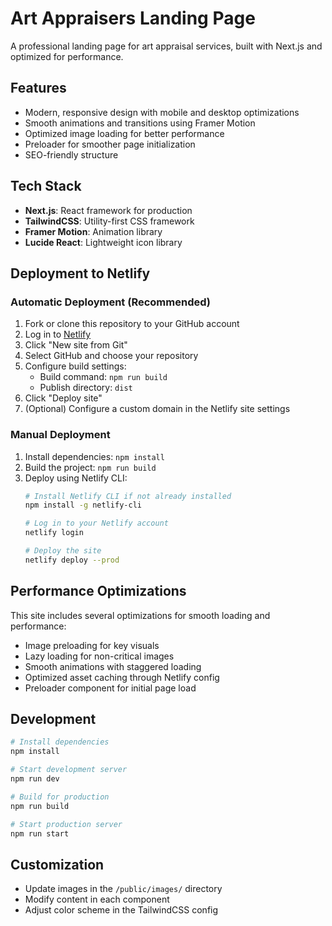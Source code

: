 # Art Appraisers Landing Page

A professional landing page for art appraisal services, built with Next.js and optimized for performance.

## Features

- Modern, responsive design with mobile and desktop optimizations
- Smooth animations and transitions using Framer Motion
- Optimized image loading for better performance
- Preloader for smoother page initialization
- SEO-friendly structure

## Tech Stack

- **Next.js**: React framework for production
- **TailwindCSS**: Utility-first CSS framework
- **Framer Motion**: Animation library
- **Lucide React**: Lightweight icon library

## Deployment to Netlify

### Automatic Deployment (Recommended)

1. Fork or clone this repository to your GitHub account
2. Log in to [Netlify](https://www.netlify.com/)
3. Click "New site from Git" 
4. Select GitHub and choose your repository
5. Configure build settings:
   - Build command: `npm run build`
   - Publish directory: `dist`
6. Click "Deploy site"
7. (Optional) Configure a custom domain in the Netlify site settings

### Manual Deployment

1. Install dependencies: `npm install`
2. Build the project: `npm run build`
3. Deploy using Netlify CLI:
   ```bash
   # Install Netlify CLI if not already installed
   npm install -g netlify-cli
   
   # Log in to your Netlify account
   netlify login
   
   # Deploy the site
   netlify deploy --prod
   ```

## Performance Optimizations

This site includes several optimizations for smooth loading and performance:

- Image preloading for key visuals
- Lazy loading for non-critical images
- Smooth animations with staggered loading
- Optimized asset caching through Netlify config
- Preloader component for initial page load

## Development

```bash
# Install dependencies
npm install

# Start development server
npm run dev

# Build for production
npm run build

# Start production server
npm run start
```

## Customization

- Update images in the `/public/images/` directory
- Modify content in each component
- Adjust color scheme in the TailwindCSS config